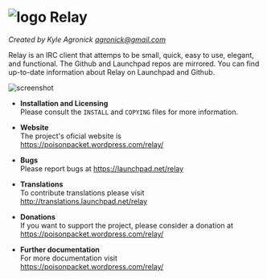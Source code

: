 # ![logo](http://bit.ly/1JIDVio  "Relay")  Relay 
*Created by Kyle Agronick <agronick@gmail.com>*


Relay is an IRC client that attemps to be small, quick, easy to use, elegant, and functional. 
The Github and Launchpad repos are mirrored. You can find up-to-date information about Relay on Launchpad and Github.

![screenshot](http://bit.ly/1M6dYGZ)

* **Installation and Licensing**  
Please consult the `INSTALL` and `COPYING` files for more information.

* **Website**  
The project's oficial website is https://poisonpacket.wordpress.com/relay/

* **Bugs**  
Please report bugs at https://launchpad.net/relay

* **Translations**  
To contribute translations please visit http://translations.launchpad.net/relay

* **Donations**  
If you want to support the project, please consider a donation at https://poisonpacket.wordpress.com/relay/

* **Further documentation**  
For more documentation visit https://poisonpacket.wordpress.com/relay/
